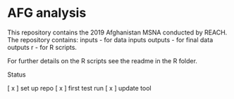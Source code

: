 # AFG analysis

This repository contains the 2019 Afghanistan MSNA conducted by REACH. 
The repository contains:
inputs - for data inputs
outputs - for final data outputs
r - for R scripts. 

For further details on the R scripts see the readme in the R folder.

Status

[ x ] set up repo
[ x ] first test run
[ x ] update tool
